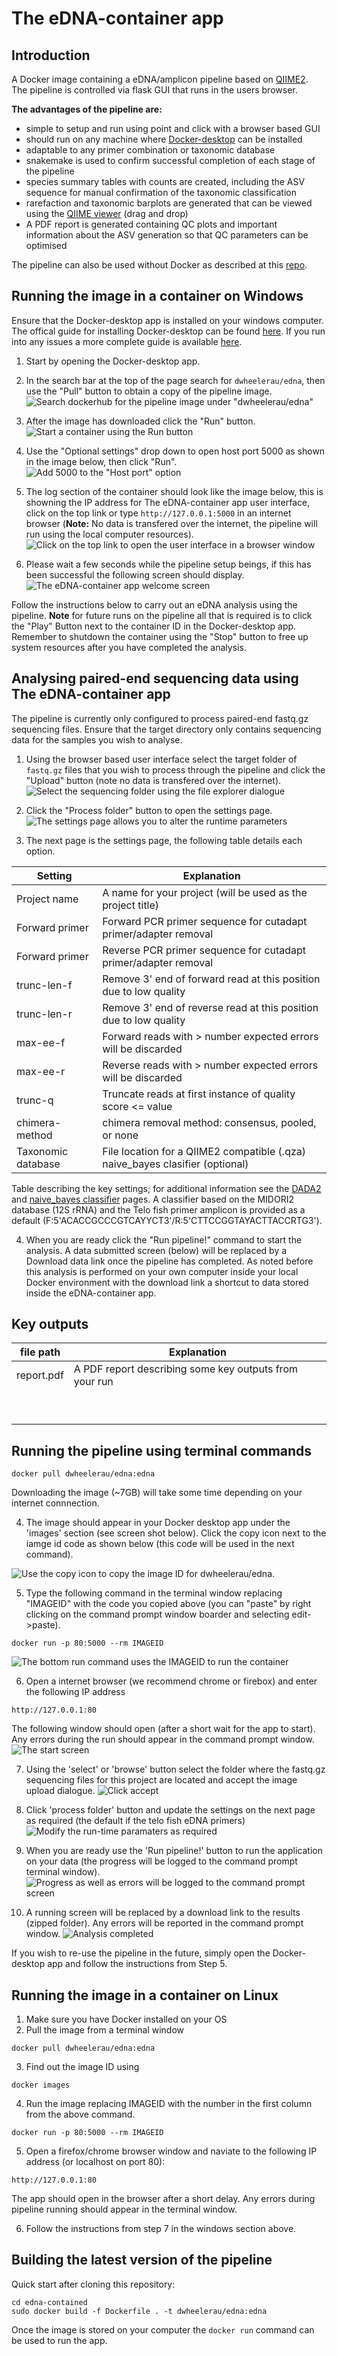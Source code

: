 # The eDNA-container app

## Introduction
A Docker image containing a eDNA/amplicon pipeline based on
[QIIME2](https://qiime2.org/). The pipeline is controlled via flask GUI that runs
in the users browser.   

**The advantages of the pipeline are:**  
- simple to setup and run using point and click with a browser based GUI
- should run on any machine where [Docker-desktop](https://www.docker.com/products/docker-desktop/) can be installed
- adaptable to any primer combination or taxonomic database
- snakemake is used to confirm successful completion of each stage of the pipeline
- species summary tables with counts are created, including the ASV sequence for manual confirmation of the taxonomic classification
- rarefaction and taxonomic barplots are generated that can be viewed using the [QIIME viewer](https://view.qiime2.org/) (drag and drop)
- A PDF report is generated containing QC plots and important information about the ASV generation so that QC parameters can be optimised 

The pipeline can also be used without Docker as described at this [repo](https://bitbucket.org/dpi_data_analytics/snakemake-qiime-edna/src/master/).  

## Running the image in a container on Windows
Ensure that the Docker-desktop app is installed on your windows computer. The
offical guide for installing Docker-desktop can be found [here](https://docs.docker.com/desktop/install/windows-install/).
If you run into any issues a more complete guide is available
[here](https://github.com/dwheelerau/docker-guide).  

1. Start by opening the Docker-desktop app.  
2. In the search bar at the top of the page search for `dwheelerau/edna`, then use the "Pull"
button to obtain a copy of the pipeline image.  
![Search dockerhub for the pipeline image under "dwheelerau/edna"](images/dh1.PNG)

3. After the image has downloaded click the "Run" button.  
![Start a container using the Run button](images/dh2.PNG)

4. Use the "Optional settings" drop down to open host port 5000 as shown in the image
below, then click "Run".  
![Add 5000 to the "Host port" option](images/dh3.PNG)

5. The log section of the container should look like the image below, this is showning the IP
address for The eDNA-container app user interface, click on the top link or type `http://127.0.0.1:5000`
in an internet browser (**Note:** No data is transfered over the internet, the pipeline will
run using the local computer resources).
![Click on the top link to open the user interface in a browser window](images/dh4.PNG)

6. Please wait a few seconds while the pipeline setup beings, if this has been successful the
following screen should display.
![The eDNA-container app welcome screen](images/dh5.PNG)

Follow the instructions below to carry out an eDNA analysis using the pipeline. **Note** for
future runs on the pipeline all that is required is to click the "Play" Button next to the 
container ID in the Docker-desktop app. Remember to shutdown the container using the "Stop"
button to free up system resources after you have completed the analysis.

## Analysing paired-end sequencing data using The eDNA-container app  
The pipeline is currently only configured to process paired-end fastq.gz sequencing files.
Ensure that the target directory only contains sequencing data for the samples you wish
to analyse.

1. Using the browser based user interface select the target folder of `fastq.gz` files that you wish 
to process through the pipeline and click the "Upload" button (note no data is transfered
over the internet).  
![Select the sequencing folder using the file explorer dialogue](images/iamge4.PNG)

2. Click the "Process folder" button to open the settings page.  
![The settings page allows you to alter the runtime parameters](images/settings.png)

3. The next page is the settings page, the following table details each option.

| Setting  | Explanation  |
|---|---|
| Project name  | A name for your project (will be used as the project title) |
| Forward primer  | Forward PCR primer sequence for cutadapt primer/adapter removal |
| Forward primer  | Reverse PCR primer sequence for cutadapt primer/adapter removal |
| trunc-len-f  | Remove 3' end of forward read at this position due to low quality  |
| trunc-len-r  | Remove 3' end of reverse read at this position due to low quality |
| max-ee-f  | Forward reads with > number expected errors will be discarded  |
| max-ee-r  | Reverse reads with > number expected errors will be discarded  |
| trunc-q  | Truncate reads at first instance of quality score <= value |
| chimera-method  | chimera removal method: consensus, pooled, or none  |
| Taxonomic database  | File location for a QIIME2 compatible (.qza) naive_bayes clasifier (optional)  |

Table describing the key settings; for additional information see the 
[DADA2](https://docs.qiime2.org/2023.2/plugins/available/dada2/denoise-paired/)
and [naive_bayes classifier](https://docs.qiime2.org/2022.2/plugins/available/feature-classifier/fit-classifier-naive-bayes/) 
pages. A classifier based on the MIDORI2 database (12S rRNA) and the Telo fish primer amplicon
is provided as a default (F:5'ACACCGCCCGTCAYYCT3'/R:5'CTTCCGGTAYACTTACCRTG3'). 

4. When you are ready click the "Run pipeline!" command to start the analysis. A data submitted screen (below)
will be replaced by a Download data link once the pipeline has completed. As noted before this analysis
is performed on your own computer inside your local Docker environment with the download link a shortcut
to data stored inside the eDNA-container app.

## Key outputs
| file path  | Explanation  |
|---|---|
| report.pdf  | A PDF report describing some key outputs from your run |
|   |  |
|   |  |
|   |   |
|   |  |
|   |   |
|   |   |
|   |  |
|   |   |
|   |   |


### 

## Running the pipeline using terminal commands  
```
docker pull dwheelerau/edna:edna
```
Downloading the image (~7GB) will take some time depending on your internet connnection.

4. The image should appear in your Docker desktop app under the 'images' section (see screen shot below). 
Click the copy icon next to the iamge id code as shown below (this code will be used in the next command). 

![Use the copy icon to copy the image ID for dwheelerau/edna](images/image1.PNG).

5. Type the following command in the terminal window replacing "IMAGEID"
with the code you copied above (you can "paste" by right clicking on the command prompt window boarder
and selecting edit->paste).
```
docker run -p 80:5000 --rm IMAGEID
```
![The bottom run command uses the IMAGEID to run the container](images/image2.PNG)

6. Open a internet browser (we recommend chrome or firebox) and enter the following IP address  
```
http://127.0.0.1:80
```
The following window should open (after a short wait for the app to start). Any errors during 
the run should appear in the command prompt window.
![The start screen](images/image3.PNG)

7. Using the 'select' or 'browse' button select the folder where the fastq.gz sequencing files for this project are located and accept the image upload dialogue.
![Click accept](images/image4.PNG)

8. Click 'process folder' button and update the settings on the next page as required (the default if the telo fish eDNA primers)
![Modify the run-time paramaters as required](images/image7.PNG)

9. When you are ready use the 'Run pipeline!' button to run the application on your data (the progress will be logged to the command prompt terminal window).
![Progress as well as errors will be logged to the command prompt screen](images/image5.PNG)

10. A running screen will be replaced by a download link to the results (zipped folder). Any errors will be reported in the command prompt window.
![Analysis completed](images/image6.PNG) 

If you wish to re-use the pipeline in the future, simply open the Docker-desktop app and follow the instructions from Step 5.

## Running the image in a container on Linux
1. Make sure you have Docker installed on your OS
2. Pull the image from a terminal window
```
docker pull dwheelerau/edna:edna
```
3. Find out the image ID using
```
docker images
```
4. Run the image replacing IMAGEID with the number in the first column from the above command.
```
docker run -p 80:5000 --rm IMAGEID
```
5. Open a firefox/chrome browser window and naviate to the following IP address  (or localhost on port 80):
```
http://127.0.0.1:80
```
The app should open in the browser after a short delay. Any errors during pipeline running 
should appear in the terminal window.

6. Follow the instructions from step 7 in the windows section above.

## Building the latest version of the pipeline
Quick start after cloning this repository:
```
cd edna-contained
sudo docker build -f Dockerfile . -t dwheelerau/edna:edna
```
Once the image is stored on your computer the `docker run` command can be used to run the app.
